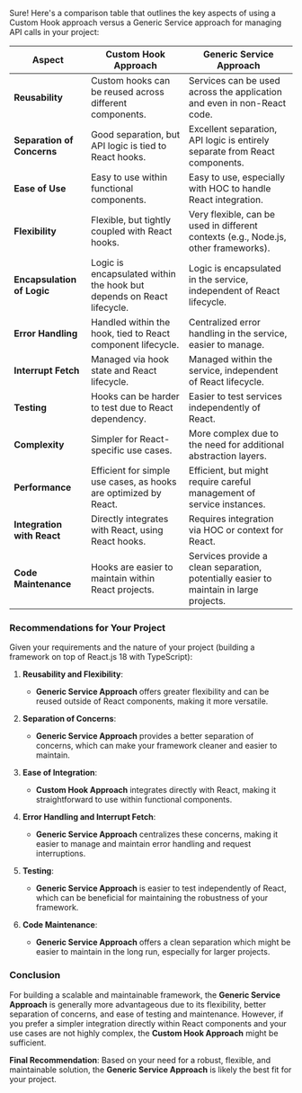 Sure! Here's a comparison table that outlines the key aspects of using a Custom Hook approach versus a Generic Service approach for managing API calls in your project:

| Aspect                          | Custom Hook Approach                             | Generic Service Approach                          |
|---------------------------------|--------------------------------------------------|--------------------------------------------------|
| **Reusability**                 | Custom hooks can be reused across different components. | Services can be used across the application and even in non-React code. |
| **Separation of Concerns**      | Good separation, but API logic is tied to React hooks. | Excellent separation, API logic is entirely separate from React components. |
| **Ease of Use**                 | Easy to use within functional components.         | Easy to use, especially with HOC to handle React integration. |
| **Flexibility**                 | Flexible, but tightly coupled with React hooks.  | Very flexible, can be used in different contexts (e.g., Node.js, other frameworks). |
| **Encapsulation of Logic**      | Logic is encapsulated within the hook but depends on React lifecycle. | Logic is encapsulated in the service, independent of React lifecycle. |
| **Error Handling**              | Handled within the hook, tied to React component lifecycle. | Centralized error handling in the service, easier to manage. |
| **Interrupt Fetch**             | Managed via hook state and React lifecycle.      | Managed within the service, independent of React lifecycle. |
| **Testing**                     | Hooks can be harder to test due to React dependency. | Easier to test services independently of React. |
| **Complexity**                  | Simpler for React-specific use cases.            | More complex due to the need for additional abstraction layers. |
| **Performance**                 | Efficient for simple use cases, as hooks are optimized by React. | Efficient, but might require careful management of service instances. |
| **Integration with React**      | Directly integrates with React, using React hooks. | Requires integration via HOC or context for React. |
| **Code Maintenance**            | Hooks are easier to maintain within React projects. | Services provide a clean separation, potentially easier to maintain in large projects. |

### Recommendations for Your Project

Given your requirements and the nature of your project (building a framework on top of React.js 18 with TypeScript):

1. **Reusability and Flexibility**:
   - **Generic Service Approach** offers greater flexibility and can be reused outside of React components, making it more versatile.

2. **Separation of Concerns**:
   - **Generic Service Approach** provides a better separation of concerns, which can make your framework cleaner and easier to maintain.

3. **Ease of Integration**:
   - **Custom Hook Approach** integrates directly with React, making it straightforward to use within functional components.

4. **Error Handling and Interrupt Fetch**:
   - **Generic Service Approach** centralizes these concerns, making it easier to manage and maintain error handling and request interruptions.

5. **Testing**:
   - **Generic Service Approach** is easier to test independently of React, which can be beneficial for maintaining the robustness of your framework.

6. **Code Maintenance**:
   - **Generic Service Approach** offers a clean separation which might be easier to maintain in the long run, especially for larger projects.

### Conclusion

For building a scalable and maintainable framework, the **Generic Service Approach** is generally more advantageous due to its flexibility, better separation of concerns, and ease of testing and maintenance. However, if you prefer a simpler integration directly within React components and your use cases are not highly complex, the **Custom Hook Approach** might be sufficient.

**Final Recommendation**: Based on your need for a robust, flexible, and maintainable solution, the **Generic Service Approach** is likely the best fit for your project.
